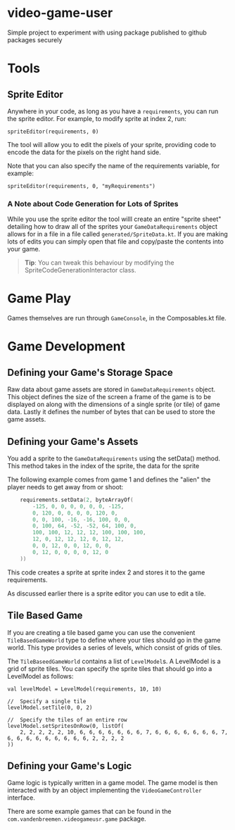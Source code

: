 # video-game-user
Simple project to experiment with using package published to github packages securely

# Tools
## Sprite Editor
Anywhere in your code, as long as you have a ```requirements```, you can run the sprite editor.  For example, to modify sprite at index 2, run:

```
spriteEditor(requirements, 0)
```

The tool will allow you to edit the pixels of your sprite, providing code to encode the data for the pixels on the right hand side.

Note that you can also specify the name of the requirements variable, for example:

```
spriteEditor(requirements, 0, "myRequirements")
```

### A Note about Code Generation for Lots of Sprites
While you use the sprite editor the tool willl create an entire "sprite sheet" detailing how to draw all of the sprites your ```GameDataRequirements``` object allows for in a file in a file called ```generated/SpriteData.kt```.  If you are making lots of edits you can simply open that file and copy/paste the contents into your game.

> **Tip**:  You can tweak this behaviour by modifying the SpriteCodeGenerationInteractor class. 

# Game Play
Games themselves are run through ```GameConsole```, in the Composables.kt file.

# Game Development
## Defining your Game's Storage Space
Raw data about game assets are stored in ```GameDataRequirements``` object.  This object defines the size of the screen a frame of the game is to be
displayed on along with the dimensions of a single sprite (or tile) of game data.  Lastly it defines the number of bytes that can be used to store the game assets.

## Defining your Game's Assets
You add a sprite to the ```GameDataRequirements``` using the setData() method.  This method takes in the index of the sprite, the data for the sprite

The following example comes from game 1 and defines the "alien" the player needs to get away from or shoot:

```kotlin
    requirements.setData(2, byteArrayOf(
        -125, 0, 0, 0, 0, 0, 0, -125,
        0, 120, 0, 0, 0, 0, 120, 0,
        0, 0, 100, -16, -16, 100, 0, 0,
        0, 100, 64, -52, -52, 64, 100, 0,
        100, 100, 12, 12, 12, 100, 100, 100,
        12, 0, 12, 12, 12, 0, 12, 12,
        0, 0, 12, 0, 0, 12, 0, 0,
        0, 12, 0, 0, 0, 0, 12, 0
    ))
```

This code creates a sprite at sprite index 2 and stores it to the game requirements.

As discussed earlier there is a sprite editor you can use to edit a tile.

## Tile Based Game
If you are creating a tile based game you can use the convenient ```TileBasedGameWorld``` type to define where your tiles should go in the game world.  This type provides a series of levels, which consist of grids of tiles.

The ```TileBaseedGameWorld``` contains a list of ```LevelModel```s.  A LevelModel is a grid of sprite tiles.  You can specify the sprite tiles that should go into a LevelModel as follows:

```
val levelModel = LevelModel(requirements, 10, 10)

//  Specify a single tile
levelModel.setTile(0, 0, 2)

//  Specify the tiles of an entire row
levelModel.setSpritesOnRow(0, listOf(
    2, 2, 2, 2, 2, 10, 6, 6, 6, 6, 6, 6, 6, 7, 6, 6, 6, 6, 6, 6, 6, 7, 6, 6, 6, 6, 6, 6, 6, 6, 6, 2, 2, 2, 2
))
```

## Defining your Game's Logic
Game logic is typically written in a game model.  The game model is then interacted with by an object implementing the ```VideoGameController``` interface.

There are some example games that can be found in the ```com.vandenbreemen.videogameusr.game``` package.